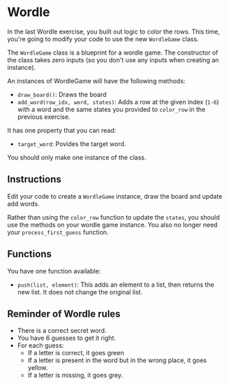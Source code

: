 # Wordle

In the last Wordle exercise, you built out logic to color the rows.
This time, you're going to modify your code to use the new `WordleGame` class.

The `WordleGame` class is a blueprint for a wordle game.
The constructor of the class takes zero inputs (so you don't use any inputs when creating an instance).

An instances of WordleGame will have the following methods:

- `draw_board()`: Draws the board
- `add_word(row_idx, word, states)`: Adds a row at the given index (`1-6`) with a word and the same states you provided to `color_row` in the previous exercise.

It has one property that you can read:

- `target_word`: Povides the target word.

You should only make one instance of the class.

## Instructions

Edit your code to create a `WordleGame` instance, draw the board and update add words.

Rather than using the `color_row` function to update the `states`, you should use the methods on your wordle game instance.
You also no longer need your `process_first_guess` function.

## Functions

You have one function available:

- `push(list, element)`: This adds an element to a list, then returns the new list. It does not change the original list.

## Reminder of Wordle rules

- There is a correct secret word.
- You have 6 guesses to get it right.
- For each guess:
  - If a letter is correct, it goes green
  - If a letter is present in the word but in the wrong place, it goes yellow.
  - If a letter is missing, it goes grey.
